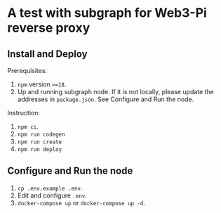 # A test with subgraph for Web3-Pi reverse proxy

## Install and Deploy

Prerequisites:

1. `npm` version `>=18`.
2. Up and running subgraph node. If it is not locally, please update the addresses in `package.json`. See Configure and Run the node.

Instruction:

1. `npm ci`.
2. `npm run codegen`
3. `npm run create`
4. `npm run deploy`

## Configure and Run the node

1. `cp .env.example .env`.
2. Edit and configure `.env`.
3. `docker-compose up` or `docker-compose up -d`.

